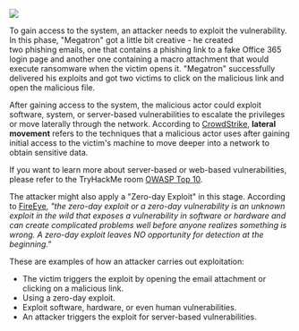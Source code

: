 ![](https://tryhackme-images.s3.amazonaws.com/user-uploads/5c549500924ec576f953d9fc/room-content/df2135bd37c135a9c74cc83e43a1dc50.png)  

To gain access to the system, an attacker needs to exploit the vulnerability. In this phase, "Megatron" got a little bit creative - he created two phishing emails, one that contains a phishing link to a fake Office 365 login page and another one containing a macro attachment that would execute ransomware when the victim opens it. "Megatron" successfully delivered his exploits and got two victims to click on the malicious link and open the malicious file.  

After gaining access to the system, the malicious actor could exploit software, system, or server-based vulnerabilities to escalate the privileges or move laterally through the network. According to [CrowdStrike](https://www.crowdstrike.com/cybersecurity-101/lateral-movement/), **lateral movement** refers to the techniques that a malicious actor uses after gaining initial access to the victim's machine to move deeper into a network to obtain sensitive data. 

If you want to learn more about server-based or web-based vulnerabilities, please refer to the TryHackMe room [OWASP Top 10](https://tryhackme.com/room/owasptop10).

The attacker might also apply a "Zero-day Exploit" in this stage. According to [FireEye](https://www.fireeye.com/current-threats/what-is-a-zero-day-exploit.html), _"the zero-day exploit or a zero-day vulnerability is an unknown exploit in the wild that exposes a vulnerability in software or hardware and can create complicated problems well before anyone realizes something is wrong. A zero-day exploit leaves NO opportunity for detection at the beginning."_

These are examples of how an attacker carries out exploitation:

- The victim triggers the exploit by opening the email attachment or clicking on a malicious link.
- Using a zero-day exploit.
- Exploit software, hardware, or even human vulnerabilities. 
- An attacker triggers the exploit for server-based vulnerabilities.